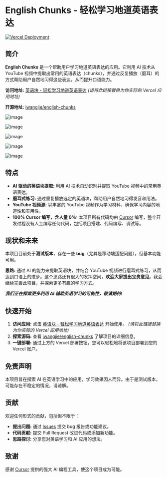 # English Chunks - 轻松学习地道英语表达

[![Vercel Deployment](https://vercel.com/button)](https://vercel.com/new/clone?repository-url=https%3A%2F%2Fgithub.com%2Fiwangjie%2Fenglish-chunks&project-name=english-chunks&repository-name=english-chunks)

## 简介

**English Chunks** 是一个帮助用户学习地道英语表达的应用。它利用 AI 技术从 YouTube 视频中提取出常用的英语表达（chunks），并通过反复播放（磨耳）的方式帮助用户自然地习得这些表达，从而提升口语能力。

**访问地址:** [英语块 - 轻松学习地道英语表达](https://your-vercel-app-url.vercel.app) _(请将此链接替换为你实际的 Vercel 应用地址)_

**开源地址:** [iwangjie/english-chunks](https://github.com/iwangjie/english-chunks)


![image](https://github.com/user-attachments/assets/a7043720-538a-4bbb-b49b-787d6c9487f7)

![image](https://github.com/user-attachments/assets/a0636f35-cd21-41c6-86e4-d70cf5088b52)


![image](https://github.com/user-attachments/assets/ed0b3a84-9089-4de0-9ec1-396ac65e976a)

![image](https://github.com/user-attachments/assets/a2268b24-6720-4c9a-b0ee-da7ca875eaad)

![image](https://github.com/user-attachments/assets/0b825ca4-8688-46f7-9208-d1f45e3b7c22)


## 特点

*   **AI 驱动的英语块提取:** 利用 AI 技术自动识别并提取 YouTube 视频中的常用英语表达。
*   **磨耳式练习:** 通过重复播放选定的英语块，帮助用户自然地习得发音和用法。
*   **YouTube 视频源:**  以丰富的 YouTube 视频作为学习材料，确保学习内容的地道性和实用性。
*   **100% Cursor 编写，含人量 0%:** 本项目所有代码均由 [Cursor](https://cursor.sh/) 编写，整个开发过程没有人工编写任何代码，包括项目搭建、代码编写、调试等。

## 现状和未来

本项目目前处于**测试版本**，存在一些 **bug**（尤其是移动端适配问题），但基本功能可用。

**思路:** 通过 AI 的能力来提取英语块，并结合 YouTube 视频进行磨耳式练习，从而达到口语上的进步。这个思路还有很大的发挥空间，**欢迎大家提出宝贵意见**。我会继续完善此项目，并探索更多有趣的学习方式。

**_我们正在探索更多利用 AI 辅助英语学习的可能性，敬请期待!_**

## 快速开始

1. **访问应用:**  点击 [英语块 - 轻松学习地道英语表达](https://english.nobb.asia/) 开始使用。 _(请将此链接替换为你实际的 Vercel 应用地址)_
2. **探索源码:** 查看 [iwangjie/english-chunks](https://github.com/iwangjie/english-chunks) 了解项目的详细信息。
3. **一键部署:** 通过上方的 Vercel 部署按钮，您可以轻松地将该项目部署到您的 Vercel 账户。

## 免责声明

本项目旨在探索 AI 在英语学习中的应用，学习效果因人而异。由于是测试版本，可能存在不稳定的情况，请谅解。

## 贡献

欢迎任何形式的贡献，包括但不限于：

*   **提出问题:** 通过 [Issues](https://github.com/iwangjie/english-chunks/issues) 提交 bug 报告或功能建议。
*   **代码贡献:** 提交 Pull Request 改进代码或添加新功能。
*   **思路探讨:** 分享您对英语学习和 AI 应用的想法。

## 致谢

感谢 [Cursor](https://cursor.sh/) 提供的强大 AI 编程工具，使这个项目成为可能。
